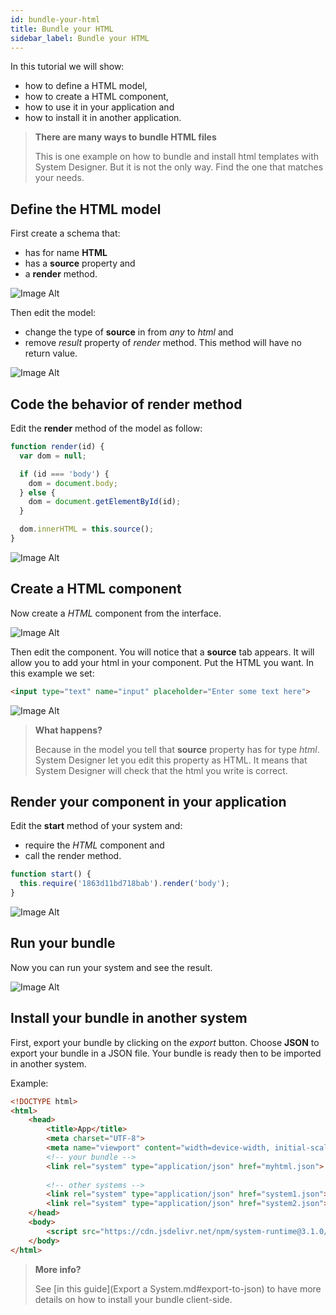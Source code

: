 ```yaml
---
id: bundle-your-html
title: Bundle your HTML
sidebar_label: Bundle your HTML
---
```


In this tutorial we will show:

* how to define a HTML model,
* how to create a HTML component,
* how to use it in your application and 
* how to install it in another application.

>**There are many ways to bundle HTML files**
>
>This is one example on how to bundle and install html templates with System Designer. But it is not the only way. Find the one that matches your needs.

## Define the HTML model

First create a schema that:

* has for name **HTML**
* has a **source** property and
* a **render** method.

![Image Alt](../img/db62a8a-html-1.png)

Then edit the model:

* change the type of **source** in from *any* to *html* and
* remove *result* property of *render* method. This method will have no return value.

![Image Alt](../img/8d80b70-html-2.png)

## Code the behavior of render method

Edit the **render** method of the model as follow:

```js
function render(id) {
  var dom = null;

  if (id === 'body') {
    dom = document.body;
  } else {
    dom = document.getElementById(id);
  }

  dom.innerHTML = this.source();
}
```

![Image Alt](../img/c2e2831-html-3.png)

## Create a HTML component

Now create a *HTML* component from the interface.

![Image Alt](../img/d0ba85f-html-31.png)

Then edit the component. You will notice that a **source** tab appears. It will allow you to add your html in your component. Put the HTML you want. In this example we set:

```html
<input type="text" name="input" placeholder="Enter some text here">
```

![Image Alt](../img/cecf9db-html-4.png)

>**What happens?**
>
>Because in the model you tell that **source** property has for type *html*. System Designer let you edit this property as HTML. It means that System Designer will check that the html you write is correct.

## Render your component in your application

Edit the **start** method of your system and:

* require the *HTML* component and 
* call the render method.

```js
function start() { 
  this.require('1863d11bd718bab').render('body');
}
```

![Image Alt](../img/ef1e377-html-5.png)

## Run your bundle

Now you can run your system and see the result.

![Image Alt](../img/d0gTDrY7TcyRtBd3EYg7_html-6.png)

## Install your bundle in another system

First, export your bundle by clicking on the *export* button. Choose **JSON** to export your bundle in a JSON file. Your bundle is ready then to be imported in another system.

Example:

```html
<!DOCTYPE html>
<html>
    <head>
        <title>App</title>
        <meta charset="UTF-8">
        <meta name="viewport" content="width=device-width, initial-scale=1.0">
        <!-- your bundle -->  
        <link rel="system" type="application/json" href="myhtml.json">
      
        <!-- other systems --> 
        <link rel="system" type="application/json" href="system1.json">
        <link rel="system" type="application/json" href="system2.json">
    </head>
    <body>
        <script src="https://cdn.jsdelivr.net/npm/system-runtime@3.1.0/dist/system-runtime.min.js"></script>
    </body>
</html>
```

>**More info?**
>
>See [in this guide](Export a System.md#export-to-json) to have more details on how to install your bundle client-side.